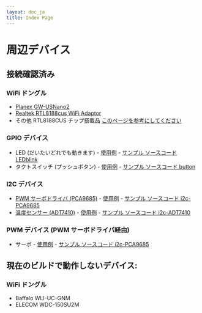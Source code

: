```yaml
---
layout: doc_ja
title: Index Page
---
```

# 周辺デバイス

## 接続確認済み

### WiFi ドングル
- [Planex GW-USNano2](https://www.planex.co.jp/products/gw-usnano2a/)
- [Realtek RTL8188cus WiFi Adaptor](http://www.ebay.com/itm/Realtek-RTL8188cus-USB-150M-150Mbps-802-11b-g-n-n-Wireless-WiFi-adapter-dongle/230973235744)
- その他 RTL8188CUS チップ搭載品 [このページを参考にしてください](./basic_startup.html)

### GPIO デバイス
- LED (だいたいどれでも動きます)  - [使用例](http://fabble.cc/chirimenedu/chirimenhelloworld) - [サンプル ソースコード LEDblink](https://github.com/chirimen-oh/examples/tree/master/LEDblink)
- タクトスイッチ (プッシュボタン)  - [使用例](http://fabble.cc/chirimenedu/chirimenpushbutton) - [サンプル ソースコード button](https://github.com/chirimen-oh/examples/tree/master/button)

### I2C デバイス
- [PWM サーボドライバ (PCA9685)](https://www.switch-science.com/catalog/961/) - [使用例](http://fabble.cc/chirimenedu/chirimenservo) - [サンプル ソースコード i2c-PCA9685](https://github.com/chirimen-oh/examples/tree/master/i2c-PCA9685)
- [温度センサー (ADT7410)](http://akizukidenshi.com/catalog/g/gM-06675/) - [使用例](http://fabble.cc/chirimenedu/chirimeni2csensor) - [サンプル ソースコード i2c-ADT7410](https://github.com/chirimen-oh/examples/tree/master/i2c-ADT7410)

### PWM デバイス (PWM サーボドライバ経由)
- サーボ - [使用例](http://fabble.cc/chirimenedu/chirimenservo) - [サンプル ソースコード i2c-PCA9685](https://github.com/chirimen-oh/examples/tree/master/i2c-PCA9685)

## 現在のビルドで動作しないデバイス:

### WiFi ドングル
- Baffalo WLI-UC-GNM
- ELECOM WDC-150SU2M
